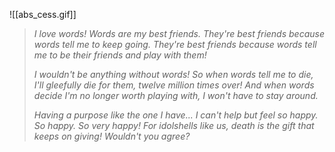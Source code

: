 
![[abs_cess.gif]]

> *I love words! Words are my best friends.*
> *They're best friends because words tell me to keep going.*
> *They're best friends because words tell me to be their friends and play with them!*
> 
> *I wouldn't be anything without words!*
> *So when words tell me to die, I'll gleefully die for them, twelve million times over!*
> *And when words decide I'm no longer worth playing with, I won't have to stay around.*
> 
> *Having a purpose like the one I have... I can't help but feel so happy.*
> *So happy. So very happy!*
> *For idolshells like us, death is the gift that keeps on giving!*
> *Wouldn't you agree?*